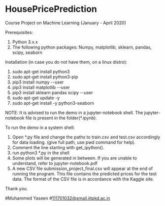 # HousePricePrediction
Course Project on Machine Learning (January - April 2020)

Prerequisites:

1. Python 3.x.x
2. The following python packages:
    Numpy, matplotlib, sklearn, pandas, scipy, seaborn
    
Installation (in case you do not have them, on a linux distro):
1. sudo apt-get install python3
2. sudo apt-get install python3-pip
3. pip3 install numpy --user
4. pip3 install matplotlib --user
5. pip3 install sklearn pandas scipy --user
6. sudo apt-get update -y
7. sudo apt-get install -y python3-seaborn

NOTE:
It is advised to run the demo in a jupyter-notebook shell. The jupyter-notebook file is present in the folder(*.ipynb).

To run the demo in a system shell:
1. Open *.py file and change the paths to train.csv and test.csv accordingly for data loading. (give full path, use pwd command for help).
2. Comment the line starting with get_ipython().
2. run python3 *.py in the shell
3. Some plots will be generated in between. If you are unable to understand, refer to jupyter-notebook.pdf
4. A new CSV file submission_project_final.csv will appear at the end of running the program. This file contains the predicted prices for the test data. The format of the CSV file is in accordance with the Kaggle site.

Thank you.

#Muhammed Yaseen
#111701032@smail.iitpkd.ac.in
